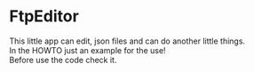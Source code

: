 # FtpEditor 
This little app can edit, json files and can do another little things. <br>
In the HOWTO just an example for the use! <br>
Before use the code check it.
